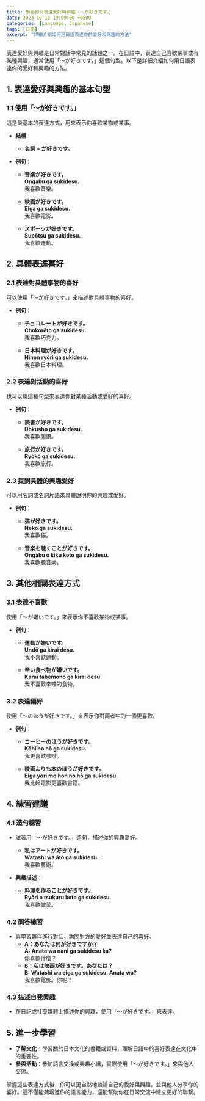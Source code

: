 ```yaml
---
title: 學習如何表達愛好與興趣（〜が好きです。）
date: 2023-10-18 19:00:00 +0800
categories: [Language, Japanese]
tags: [日語] 
excerpt: "詳細介紹如何用日語表達你的愛好和興趣的方法"
---
```


表達愛好與興趣是日常對話中常見的話題之一。在日語中，表達自己喜歡某事或有某種興趣，通常使用「〜が好きです。」這個句型。以下是詳細介紹如何用日語表達你的愛好和興趣的方法。

## **1. 表達愛好與興趣的基本句型**

### **1.1 使用「〜が好きです。」**
這是最基本的表達方式，用來表示你喜歡某物或某事。

- **結構**：
  - **名詞 + が好きです。**

- **例句**：
  - **音楽が好きです。**  
    **Ongaku ga sukidesu.**  
    我喜歡音樂。

  - **映画が好きです。**  
    **Eiga ga sukidesu.**  
    我喜歡電影。

  - **スポーツが好きです。**  
    **Supōtsu ga sukidesu.**  
    我喜歡運動。

## **2. 具體表達喜好**

### **2.1 表達對具體事物的喜好**
可以使用「〜が好きです。」來描述對具體事物的喜好。

- **例句**：
  - **チョコレートが好きです。**  
    **Chokorēto ga sukidesu.**  
    我喜歡巧克力。

  - **日本料理が好きです。**  
    **Nihon ryōri ga sukidesu.**  
    我喜歡日本料理。

### **2.2 表達對活動的喜好**
也可以用這種句型來表達你對某種活動或愛好的喜好。

- **例句**：
  - **読書が好きです。**  
    **Dokusho ga sukidesu.**  
    我喜歡閱讀。

  - **旅行が好きです。**  
    **Ryokō ga sukidesu.**  
    我喜歡旅行。

### **2.3 提到具體的興趣愛好**
可以用名詞或名詞片語來具體說明你的興趣或愛好。

- **例句**：
  - **猫が好きです。**  
    **Neko ga sukidesu.**  
    我喜歡貓。

  - **音楽を聴くことが好きです。**  
    **Ongaku o kiku koto ga sukidesu.**  
    我喜歡聽音樂。

## **3. 其他相關表達方式**

### **3.1 表達不喜歡**
使用「〜が嫌いです。」來表示你不喜歡某物或某事。

- **例句**：
  - **運動が嫌いです。**  
    **Undō ga kirai desu.**  
    我不喜歡運動。

  - **辛い食べ物が嫌いです。**  
    **Karai tabemono ga kirai desu.**  
    我不喜歡辛辣的食物。

### **3.2 表達偏好**
使用「〜のほうが好きです。」來表示你對兩者中的一個更喜歡。

- **例句**：
  - **コーヒーのほうが好きです。**  
    **Kōhī no hō ga sukidesu.**  
    我更喜歡咖啡。

  - **映画よりも本のほうが好きです。**  
    **Eiga yori mo hon no hō ga sukidesu.**  
    我比起電影更喜歡書籍。

## **4. 練習建議**

### **4.1 造句練習**
- 試著用「〜が好きです。」造句，描述你的興趣愛好。
  - **私はアートが好きです。**  
    **Watashi wa āto ga sukidesu.**  
    我喜歡藝術。

- **興趣描述**：
  - **料理を作ることが好きです。**  
    **Ryōri o tsukuru koto ga sukidesu.**  
    我喜歡做菜。

### **4.2 問答練習**
- 與學習夥伴進行對話，詢問對方的愛好並表達自己的喜好。
  - **A：あなたは何が好きですか？**  
    **A: Anata wa nani ga sukidesu ka?**  
    你喜歡什麼？
  - **B：私は映画が好きです。あなたは？**  
    **B: Watashi wa eiga ga sukidesu. Anata wa?**  
    我喜歡電影。你呢？

### **4.3 描述自我興趣**
- 在日記或社交媒體上描述你的興趣，使用「〜が好きです。」來表達。

## **5. 進一步學習**

- **了解文化**：學習關於日本文化的書籍或資料，理解日語中的喜好表達在文化中的重要性。
- **參與活動**：參加語言交換或興趣小組，實際使用「〜が好きです。」來與他人交流。

掌握這些表達方式後，你可以更自然地談論自己的愛好與興趣，並與他人分享你的喜好。這不僅能夠增進你的語言能力，還能幫助你在日常交流中建立更好的聯繫。
